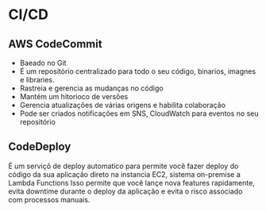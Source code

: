 # CI/CD

## AWS CodeCommit

- Baeado no Git
- É um repositório centralizado para todo o seu código, binarios, imagnes e libraries.
- Rastreia e gerencia as mudanças no código
- Mantém um hitorioco de versões
- Gerencia atualizações de várias origens e habilita colaboração
- Pode ser criados notificações em SNS, CloudWatch para eventos no seu repositório

## CodeDeploy

É um serviçõ de deploy automatico para permite você fazer deploy do código da sua aplicação direto na instancia EC2, sistema on-premise a Lambda Functions
Isso permite que você lançe nova features rapidamente, evita downtime durante o deploy da aplicação e evita o risco associado com processos manuais. 
